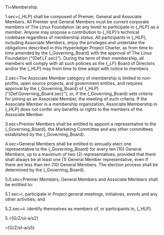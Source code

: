 Ti=Membership.

1.sec={_HLP} shall be composed of Premier, General and Associate Members. All Premier and General Members must be current corporate members of The Linux Foundation (at any level) to participate in {_HLP} as a member. Anyone may propose a contribution to {_HLP}’s technical codebase regardless of membership status. All participants in {_HLP}, including Associate Members, enjoy the privileges and undertake the obligations described in this Hyperledger Project Charter, as from time to time amended by the {_Governing_Board} with the approval of The Linux Foundation (“{Def.LF.sec}”). During the term of their membership, all members will comply with all such policies as the {_LF} Board of Directors and/or the {_HLP} may from time to time adopt with notice to members.

2.sec=The Associate Member category of membership is limited to non-profits, open source projects, and government entities, and requires approval by the {_Governing_Board} of {_HLP} (“{Def.Governing_Board.sec}”), or, if the {_Governing_Board} sets criteria for joining as an Associate Member, the meeting of such criteria. If the Associate Member is a membership organization, Associate Membership in {_HLP} does not confer any benefits or rights to the members of the Associate Member.

3.sec=Premier Members shall be entitled to appoint a representative to the {_Governing_Board}, the Marketing Committee and any other committees established by the {_Governing_Board}.

4.sec=General Members shall be entitled to annually elect one representative to the {_Governing_Board} for every ten (10) General Members, up to a maximum of two
(2) representatives, provided that there shall always be at least one (1) General Member representative, even if there are less than ten (10) General Members. The election process shall be determined by the {_Governing_Board}.

5.0.sec=Premier Members, General Members and Associate Members shall be entitled to:

5.1.sec=i. participate in Project general meetings, initiatives, events and any other activities; and

5.2.sec=ii. identify themselves as members of, or participants in, {_HLP}.

5.=[G/Z/ol-a/s2]

=[G/Z/ol-a/s5]
